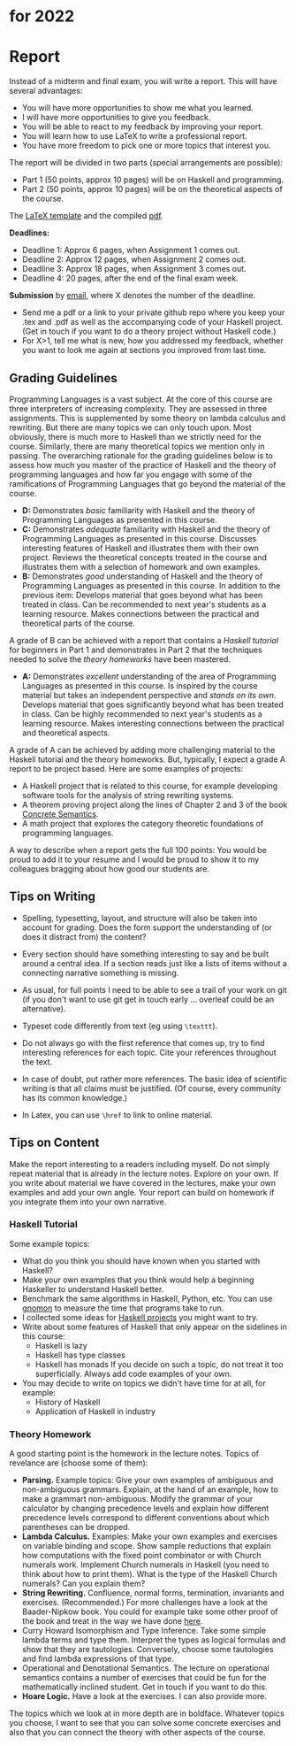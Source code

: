 # for 2022

# Report

Instead of a midterm and final exam, you will write a report. This will have several advantages:

- You will have more opportunities to show me what you learned.
- I will have more opportunities to give you feedback.
- You will be able to react to my feedback by improving your report.
- You will learn how to use LaTeX to write a professional report.
- You have more freedom to pick one or more topics that interest you.

The report will be divided in two parts (special arrangements are possible):

- Part 1 (50 points, approx 10 pages) will be on Haskell and programming.
- Part 2 (50 points, approx 10 pages) will be on the theoretical aspects of the course.

The [LaTeX template](report.tex) and the compiled [pdf](report.pdf).

**Deadlines:**
- Deadline 1: Approx 6 pages, when Assignment 1 comes out.
- Deadline 2: Approx 12 pages, when Assignment 2 comes out.
- Deadline 3: Approx 18 pages, when Assignment 3 comes out.
- Deadline 4: 20 pages, after the end of the final exam week.

**Submission** by [email](mailto:akurz@chapman.edu?subject=Report%20Part%20X), where X denotes the number of the deadline. 
- Send me a pdf or a link to your private github repo where you keep your .tex and .pdf as well as the accompanying code of your Haskell project. (Get in touch if you want to do a theory project without Haskell code.) 
- For X>1, tell me what is new, how you addressed my feedback, whether you want to look me again at sections you improved from last time.

## Grading Guidelines

Programming Languages is a vast subject. At the core of this course are three interpreters of increasing complexity. They are assessed in three assignments. This is supplemented by some theory on lambda calculus and rewriting. But there are many topics we can only touch upon.  Most obviously, there is much more to Haskell than we strictly need for the course. Similarly, there are many theoretical topics we mention only in passing. The overarching rationale for the grading guidelines below is to assess how much you master of the practice of Haskell and the theory of programming languages and how far you engage with some of the ramifications of Programming Languages that go beyond the material of the course.

- **D:** Demonstrates *basic* familiarity with Haskell and the theory of Programming Languages as presented in this course.
- **C:** Demonstrates *adequate* familiarity with Haskell and the theory of Programming Languages as presented in this course. Discusses interesting features of Haskell and illustrates them with their own project. Reviews the theoretical concepts treated in the course and illustrates them with a selection of homework and own examples.
- **B:** Demonstrates *good* understanding of Haskell and the theory of Programming Languages as presented in this course. In addition to the previous item: Develops material that goes beyond what has been treated in class. Can be recommended to next year's students as a learning resource. Makes connections between the practical and theoretical parts of the course. 

A grade of B can be achieved with a report that contains a *Haskell tutorial* for beginners in Part 1 and demonstrates in Part 2 that the techniques needed to solve the *theory homeworks* have been mastered.  

- **A:** Demonstrates *excellent* understanding of the area of Programming Languages as presented in this course. Is inspired by the course material but takes an independent perspective and *stands on its own*. Develops material that goes significantly beyond what has been treated in class. Can be highly recommended to next year's students as a learning resource. Makes interesting connections between the practical and theoretical aspects. 

A grade of A can be achieved by adding more challenging material to the Haskell tutorial and the theory homeworks. But, typically, I expect a grade A report to be project based. Here are some examples of projects:
- A Haskell project that is related to this course, for example developing software tools for the analysis of string rewriting systems.
- A theorem proving project along the lines of Chapter 2 and 3 of the book [Concrete Semantics](http://concrete-semantics.org/).
- A math project that explores the category theoretic foundations of programming languages. 

A way to describe when a report gets the full 100 points: You would be proud to add it to your resume and I would be proud to show it to my colleagues bragging about how good our students are.

## Tips on Writing

- Spelling, typesetting, layout, and structure will also be taken into account for grading. Does the form support the understanding of (or does it distract from) the content? 
- Every section should have something interesting to say and be built around a central idea. If a section reads just like a lists of items without a connecting narrative something is missing.
- As usual, for full points I need to be able to see a trail of your work on git (if you don't want to use git get in touch early ... overleaf could be an alternative). 

- Typeset code differently from text (eg using `\texttt`).
- Do not always go with the first reference that comes up, try to find interesting references for each topic. Cite your references throughout the text.
- In case of doubt, put rather more references. The basic idea of scientific writing is that all claims must be justified. (Of course, every community has its common knowledge.) 
- In Latex, you can use  `\href` to link to online material.

## Tips on Content

Make the report interesting to a readers including myself. Do not simply repeat material that is already in the lecture notes.  Explore on your own. If you write about material we have covered in the lectures, make your own examples and add your own angle. Your report can build on homework if you integrate them into your own narrative.

### Haskell Tutorial

Some example topics:

- What do you think you should have known when you started with Haskell?
- Make your own examples that you think would help a beginning Haskeller to understand Haskell better.
- Benchmark the same algorithms in Haskell, Python, etc. You can use [gnomon](https://github.com/paypal/gnomon) to measure the time that programs take to run.
- I collected some ideas for [Haskell projects](haskell-projects.md) you might want to try.
- Write about some features of Haskell that only appear on the sidelines in this course:
    - Haskell is lazy
    - Haskell has type classes
    - Haskell has monads 
    If you decide on such a topic, do not treat it too superficially. Always add code examples of your own.
- You may decide to write on topics we didn't have time for at all, for example:
    - History of Haskell  
    - Application of Haskell in industry

### Theory Homework

A good starting point is the homework in the lecture notes. Topics of revelance are (choose some of them):
- **Parsing.** Example topics: Give your own examples of ambiguous and non-ambiguous grammars. Explain, at the hand of an example, how to make a grammart non-ambiguous. Modify the grammar of your calculator by changing precedence levels and explain how different precedence levels correspond to different conventions about which parentheses can be dropped.
- **Lambda Calculus.** Examples: Make your own examples and exercises on variable binding and scope. Show sample reductions that explain how computations with the fixed point combinator or with Church numerals work. Implement Church numerals in Haskell (you need to think about how to print them). What is the type of the Haskell Church numerals? Can you explain them?
- **String Rewriting.** Confluence, normal forms, termination, invariants and exercises. (Recommended.) For more challenges have a look at the Baader-Nipkow book. You could for example take some other proof of the book and treat in the way we have done [here](https://hackmd.io/@alexhkurz/BkNlJ07IY).
- Curry Howard Isomorphism and Type Inference. Take some simple lambda terms and type them. Interpret the types as logical formulas and show that they are tautologies. Conversely, choose some tautologies and find lambda expressions of that type.
- Operational and Denotational Semantics. The lecture on operational semantics contains a number of exercises that could be fun for the mathematically inclined student. Get in touch if you want to do this.
- **Hoare Logic.** Have a look at the exercises. I can also provide more.

The topics which we look at in more depth are in boldface. Whatever topics you choose, I want to see that you can solve some concrete exercises and also that you can connect the theory with other aspects of  the course.

